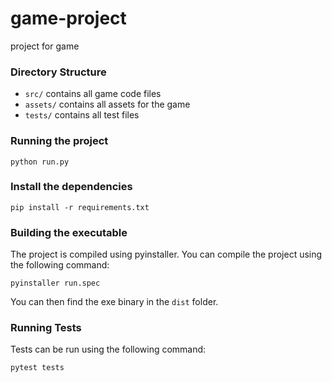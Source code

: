 # game-project
project for game

### Directory Structure
- `src/` contains all game code files
- `assets/` contains all assets for the game
- `tests/` contains all test files

### Running the project
`python run.py`
### Install the dependencies 
`pip install -r requirements.txt`

### Building the executable
The project is compiled using pyinstaller. You can compile the project using the following command:

`pyinstaller run.spec`

You can then find the exe binary in the `dist` folder.

### Running Tests
Tests can be run using the following command: 

`pytest tests`